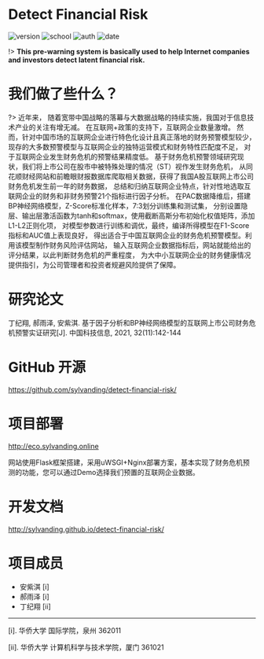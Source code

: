 # Detect Financial Risk

![version](https://img.shields.io/badge/version-1.0-da282a) ![school](https://img.shields.io/badge/school-华侨大学-blueviolet) ![auth](https://img.shields.io/badge/auth-丁纪翔,安紫淇,郝雨泽-orange) ![date](https://img.shields.io/badge/date-20211129-brightgreen)

!> **This pre-warning system is basically used to help Internet companies and investors detect latent financial risk.**

# 我们做了些什么？

?> 近年来， 随着宽带中国战略的落幕与大数据战略的持续实施，我国对于信息技术产业的关注有增无减。 在互联网+政策的支持下，互联网企业数量激增。 然而，针对中国市场的互联网企业进行特色化设计且真正落地的财务预警模型较少， 现存的大多数预警模型与互联网企业的独特运营模式和财务特性匹配度不足， 对于互联网企业发生财务危机的预警结果精度低。 基于财务危机预警领域研究现状，我们将上市公司在股市中被特殊处理的情况（ST）视作发生财务危机， 从同花顺财经网站和前瞻眼财报数据库爬取相关数据，获得了我国A股互联网上市公司财务危机发生前一年的财务数据， 总结和归纳互联网企业特点，针对性地选取互联网企业的财务和非财务预警21个指标进行因子分析。 在PAC数据降维后，搭建BP神经网络模型，Z-Score标准化样本，7:3划分训练集和测试集， 分别设置隐层、输出层激活函数为tanh和softmax，使用截断高斯分布初始化权值矩阵，添加L1-L2正则化项， 对模型参数进行训练和调优，最终，编译所得模型在F1-Score指标和AUC值上表现良好， 得出适合于中国互联网企业的财务危机预警模型。利用该模型制作财务风险评估网站， 输入互联网企业数据指标后，网站就能给出的评分结果，以此判断财务危机的严重程度， 为大中小互联网企业的财务健康情况提供指引，为公司管理者和投资者规避风险提供了保障。

# 研究论文

丁纪翔, 郝雨泽, 安紫淇. 基于因子分析和BP神经网络模型的互联网上市公司财务危机预警实证研究[J]. 中国科技信息, 2021, 32(11):142-144

# GitHub 开源

https://github.com/sylvanding/detect-financial-risk/

# 项目部署

http://eco.sylvanding.online

网站使用Flask框架搭建，采用uWSGI+Nginx部署方案，基本实现了财务危机预测的功能，您可以通过Demo选择我们预置的互联网企业数据。

# 开发文档

http://sylvanding.github.io/detect-financial-risk/

# 项目成员

* 安紫淇 [i]
* 郝雨泽 [i]
* 丁纪翔 [ii]

---

[i]. 华侨大学 国际学院，泉州 362011

[ii]. 华侨大学 计算机科学与技术学院，厦门 361021
